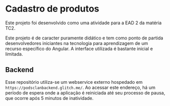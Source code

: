 # Cadastro de produtos

Este projeto foi desenvolvido como uma atividade para a EAD 2 da matéria TC2.

Este projeto é de caracter puramente didático e tem como ponto de partida desenvolvedores iniciantes na tecnologia para aprendizagem de um recurso específico do Angular. A interface utilizada é bastante inicial e limitada.

## Backend

Esse repositório utiliza-se um webservice externo hospedado em `https://podsclanbackend.glitch.me/`. Ao acessar este endereço, há um período de espera onde a aplicação é reiniciada até seu processo de pausa, que ocorre após 5 minutos de inatividade.

